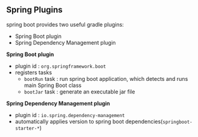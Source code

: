 ## Spring Plugins

spring boot provides two useful gradle plugins:
- Spring Boot plugin
- Spring Dependency Management plugin

**Spring Boot plugin**
- plugin id : `org.springframework.boot`
- registers tasks
  - `bootRun` task : run spring boot application, which detects and runs main Spring Boot class
  - `bootJar` task : generate an executable jar file

**Spring Dependency Management plugin**
- plugin id : `io.spring.dependency-management`
- automatically applies version to spring boot dependencies(`springboot-starter-*`)
